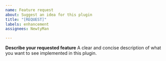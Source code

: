 ```yaml
---
name: Feature request
about: Suggest an idea for this plugin
title: "[REQUEST]"
labels: enhancement
assignees: NewtyMan

---
```


**Describe your requested feature**
A clear and concise description of what you want to see implemented in this plugin.
